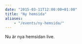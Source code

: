 ```yaml
---
date: "2015-03-11T12:00:00+01:00"
title: "Ny hemsida"
aliases:
	- "/events/ny-hemsida/"
---
```

Nu är nya hemsidan live.
<!--more-->

